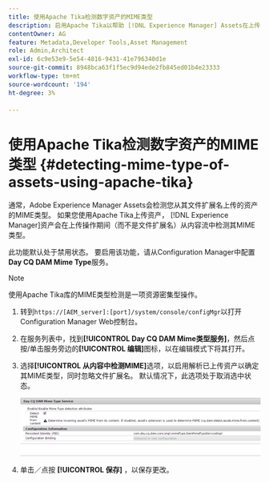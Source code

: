 ```yaml
---
title: 使用Apache Tika检测数字资产的MIME类型
description: 启用Apache Tika以帮助 [!DNL Experience Manager] Assets在上传操作期间（而不是文件扩展名）从内容流中检测MIME类型的资产。
contentOwner: AG
feature: Metadata,Developer Tools,Asset Management
role: Admin,Architect
exl-id: 6c9e53e9-5e54-4816-9431-41e796340d1e
source-git-commit: 8948bca63f1f5ec9d94ede2fb845ed01b4e23333
workflow-type: tm+mt
source-wordcount: '194'
ht-degree: 3%

---
```


# 使用Apache Tika检测数字资产的MIME类型 {#detecting-mime-type-of-assets-using-apache-tika}

通常，Adobe Experience Manager Assets会检测您从其文件扩展名上传的资产的MIME类型。 如果您使用Apache Tika上传资产， [!DNL Experience Manager]资产会在上传操作期间（而不是文件扩展名）从内容流中检测其MIME类型。

此功能默认处于禁用状态。 要启用该功能，请从Configuration Manager中配置&#x200B;**Day CQ DAM Mime Type**&#x200B;服务。

>[!NOTE]
>
>使用Apache Tika库的MIME类型检测是一项资源密集型操作。

1. 转到`https://[AEM_server]:[port]/system/console/configMgr`以打开Configuration Manager Web控制台。
1. 在服务列表中，找到&#x200B;**[!UICONTROL Day CQ DAM Mime类型服务]**，然后点按/单击服务旁边的&#x200B;**[!UICONTROL 编辑]**&#x200B;图标，以在编辑模式下将其打开。

1. 选择&#x200B;**[!UICONTROL 从内容中检测MIME]**&#x200B;选项，以启用解析已上传资产以确定其MIME类型，同时忽略文件扩展名。 默认情况下，此选项处于取消选中状态。

   ![chlimage_1-333](assets/chlimage_1-333.png)

1. 单击／点按 **[!UICONTROL 保存]** ，以保存更改。 
